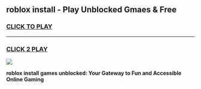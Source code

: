 
## roblox install - Play Unblocked Gmaes & Free
<h3>
<a href="https://news.freeplayer.one?title=roblox_install&ref=16F">CLICK TO PLAY</a></h3>
<hr>

<h3>
<a href="https://news.freeplayer.one?title=roblox_install&ref=16F">CLICK 2 PLAY</a>
  
</h3>

<a href="https://news.freeplayer.one?title=roblox_install&ref=16F/"><img src="https://clearcache.store/games.png"></a>


**roblox install games unblocked: Your Gateway to Fun and Accessible Online Gaming**
